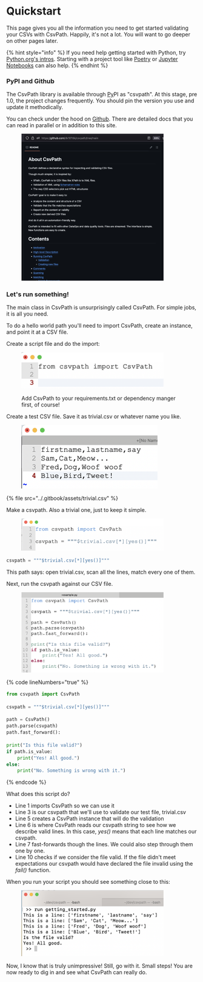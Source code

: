 # Quickstart

This page gives you all the information you need to get started validating your CSVs with CsvPath. Happily, it's not a lot. You will want to go deeper on other pages later.

{% hint style="info" %}
If you need help getting started with Python, try [Python.org's intros](https://www.python.org/about/gettingstarted/). Starting with a project tool like [Poetry](https://python-poetry.org/docs/basic-usage/) or [Jupyter Notebooks](https://jupyter-notebook-beginner-guide.readthedocs.io/en/latest/) can also help.
{% endhint %}

### PyPI and Github

The CsvPath library is available through [Py](https://pypi.org/project/csvpath/)PI as "csvpath". At this stage, pre 1.0, the project changes frequently. You should pin the version you use and update it methodically.&#x20;

You can check under the hood on [Github](https://github.com/dk107dk/csvpath). There are detailed docs that you can read in parallel or in addition to this site.

<div data-full-width="false">

<figure><img src="../.gitbook/assets/github-home.png" alt="" width="375"><figcaption></figcaption></figure>

</div>

### Let's run something!

The main class in CsvPath is unsurprisingly called CsvPath. For simple jobs, it is all you need.

To do a hello world path you'll need to import CsvPath, create an instance, and point it at a CSV file.

Create a script file and do the import:&#x20;

<figure><img src="../.gitbook/assets/import.png" alt="" width="375"><figcaption><p>Add CsvPath to your requirements.txt or dependency manger first, of course!</p></figcaption></figure>

Create a test CSV file. Save it as trivial.csv or whatever name you like.

<figure><img src="../.gitbook/assets/csv.png" alt="" width="359"><figcaption></figcaption></figure>

{% file src="../.gitbook/assets/trivial.csv" %}

Make a csvpath. Also a trivial one, just to keep it simple.

<figure><img src="../.gitbook/assets/trivial-csvpath.png" alt="" width="375"><figcaption></figcaption></figure>

```python
csvpath = """$trivial.csv[*][yes()]"""
```

This path says: open trivial.csv, scan all the lines, match every one of them.

Next, run the csvpath against our CSV file.

<figure><img src="../.gitbook/assets/first_script.png" alt="" width="375"><figcaption></figcaption></figure>

{% code lineNumbers="true" %}
```python
from csvpath import CsvPath

csvpath = """$trivial.csv[*][yes()]"""

path = CsvPath()
path.parse(csvpath)
path.fast_forward():

print("Is this file valid?")
if path.is_value:
    print("Yes! All good.")
else:
    print("No. Something is wrong with it.")

```
{% endcode %}

What does this script do?

* Line 1 imports CsvPath so we can use it
* Line 3 is our csvpath that we'll use to validate our test file, trivial.csv
* Line 5 creates a CsvPath instance that will do the validation
* Line 6 is where CsvPath reads our csvpath string to see how we describe valid lines. In this case, _yes()_ means that each line matches our csvpath.&#x20;
* Line 7 fast-forwards though the lines. We could also step through them one by one.&#x20;
* Line 10 checks if we consider the file valid. If the file didn't meet expectations our csvpath would have declared the file invalid using the _fail()_ function.&#x20;

When you run your script you should see something close to this:

<figure><img src="../.gitbook/assets/getting-started-script-run.png" alt="" width="375"><figcaption></figcaption></figure>

Now, I know that is truly unimpressive! Still, go with it. Small steps! You are now ready to dig in and see what CsvPath can really do.&#x20;
